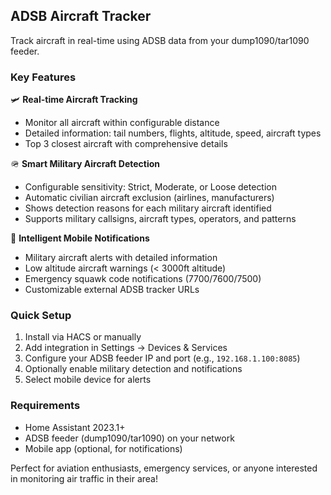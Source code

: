 ## ADSB Aircraft Tracker

Track aircraft in real-time using ADSB data from your dump1090/tar1090 feeder.

### Key Features

🛩️ **Real-time Aircraft Tracking**
- Monitor all aircraft within configurable distance
- Detailed information: tail numbers, flights, altitude, speed, aircraft types
- Top 3 closest aircraft with comprehensive details

🪖 **Smart Military Aircraft Detection**
- Configurable sensitivity: Strict, Moderate, or Loose detection
- Automatic civilian aircraft exclusion (airlines, manufacturers)
- Shows detection reasons for each military aircraft identified
- Supports military callsigns, aircraft types, operators, and patterns

📱 **Intelligent Mobile Notifications**
- Military aircraft alerts with detailed information
- Low altitude aircraft warnings (< 3000ft altitude)
- Emergency squawk code notifications (7700/7600/7500)
- Customizable external ADSB tracker URLs

### Quick Setup

1. Install via HACS or manually
2. Add integration in Settings → Devices & Services
3. Configure your ADSB feeder IP and port (e.g., `192.168.1.100:8085`)
4. Optionally enable military detection and notifications
5. Select mobile device for alerts

### Requirements

- Home Assistant 2023.1+
- ADSB feeder (dump1090/tar1090) on your network
- Mobile app (optional, for notifications)

Perfect for aviation enthusiasts, emergency services, or anyone interested in monitoring air traffic in their area!